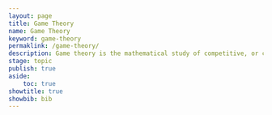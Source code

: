 ```yaml
---
layout: page
title: Game Theory
name: Game Theory
keyword: game-theory
permaklink: /game-theory/
description: Game theory is the mathematical study of competitive, or co-operative optimal decision making by multiple agents.
stage: topic
publish: true
aside: 
    toc: true
showtitle: true
showbib: bib
---
```


